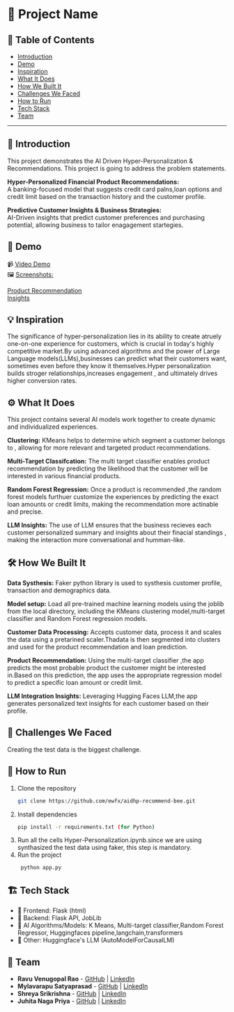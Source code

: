# 🚀 Project Name

## 📌 Table of Contents
- [Introduction](#introduction)
- [Demo](#demo)
- [Inspiration](#inspiration)
- [What It Does](#what-it-does)
- [How We Built It](#how-we-built-it)
- [Challenges We Faced](#challenges-we-faced)
- [How to Run](#how-to-run)
- [Tech Stack](#tech-stack)
- [Team](#team)

---

## 🎯 Introduction
This project demonstrates the AI Driven Hyper-Personalization & Recommendations. This project is going to address the problem statements.

**Hyper-Personalized Financial Product Recommendations:**</br>
   A banking-focused model that suggests credit card palns,loan options and credit limit based on the transaction history and the customer profile.
   
**Predictive Customer Insights & Business Strategies:**</br>
   AI-Driven insights that predict customer preferences and purchasing potential, allowing business to tailor enagagement startegies.
   
## 🎥 Demo
📹 [Video Demo](https://youtu.be/RA7CZfqk_6Yhttps://youtu.be/RA7CZfqk_6Y)  
🖼️ [Screenshots:](https://github.com/ewfx/aidhp-recommend-bee/tree/main/link-to-image)

[Product Recommendation](https://github.com/user-attachments/assets/875cd697-495e-4514-8cd3-5944374e7b61) </br>
[Insights](https://github.com/user-attachments/assets/76e57815-577f-4f5a-afd4-550b270deac6)</br>

## 💡 Inspiration
The significance of hyper-personalization lies in its ability to create atruely one-on-one experience for customers, which is crucial in today's highly competitive market.By using advanced algorithms and the power of Large Language models(LLMs),businesses can predict what their customers want, sometimes even before they know it themselves.Hyper personalization builds stroger relationships,increases engagement , and ultimately drives higher conversion rates.

## ⚙️ What It Does
This project contains several AI models work together to create dynamic and individualized experiences.</br>

**Clustering:** KMeans helps to determine which segment a customer belongs to , allowing for more relevant and targeted product recommendations.</br>

**Multi-Target Classifcation:** The multi target classifier enables product recommendation by predicting the likelihood that the customer will be interested in various financial products.</br>

**Random Forest Regression:** Once a product is recommended ,the random forest models furthuer customize the experiences by predicting the exact loan amounts or credit limits, making the recommendation more actinable and precise.</br>

**LLM Insights:** The use of LLM ensures that the business recieves each customer  personalized summary and insights about their finacial standings , making the interaction more conversational and humman-like. 

## 🛠️ How We Built It

**Data Systhesis:** Faker python library is used to systhesis customer profile, transaction and demographics data.</br>

**Model setup:** Load all pre-trained machine learning models using the joblib from the local directory, including the KMeans clustering model,multi-target classifier and Random Forest regression models.</br>

**Customer Data Processing:** Accepts customer data, process it and scales the data using a pretarined scaler.Thadata is then segmented into clusters and used for the product recommendation and loan prediction.</br>

**Product Recommendation:** Using the multi-target classifier ,the app predicts the most probable product the customer might be interested in.Based on this prediction, the app uses the appropriate regression model to predict a specific loan amount or credit limit.</br>

**LLM Integration Insights:** Leveraging Hugging Faces LLM,the app generates personalized text insights for each customer based on their profile.</br>

## 🚧 Challenges We Faced
Creating the test data is the biggest challenge.

## 🏃 How to Run
1. Clone the repository  
   ```sh
   git clone https://github.com/ewfx/aidhp-recommend-bee.git
   ```
2. Install dependencies  
   ```sh
   pip install -r requirements.txt (for Python)
   ```
3. Run all the cells Hyper-Personalization.ipynb.since we are using synthasized the test data using faker, this step is mandatory.
4. Run the project  
   ```sh
    python app.py
   ```

## 🏗️ Tech Stack
- 🔹 Frontend: Flask (html)
- 🔹 Backend: Flask API, JobLib
- 🔹 AI Algorithms/Models: K Means, Multi-target classifier,Random Forest Regressor, Huggingfaces pipeline,langchain,transformers
- 🔹 Other: Huggingface's LLM (AutoModelForCausalLM)

## 👥 Team
- **Ravu Venugopal Rao** - [GitHub](#) | [LinkedIn](#)
- **Mylavarapu Satyaprasad** - [GitHub](#) | [LinkedIn](#)
- **Shreya Srikrishna** - [GitHub](#) | [LinkedIn](#)
- **Juhita Naga Priya** - [GitHub](#) | [LinkedIn](#)
